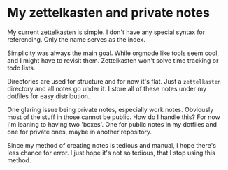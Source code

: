 # My zettelkasten and private notes

My current zettelkasten is simple. I don't have any special syntax for
referencing. Only the name serves as the index.

Simplicity was always the main goal. While orgmode like tools seem cool, and I
might have to revisit them. Zettelkasten won't solve time tracking or todo
lists.

Directories are used for structure and for now it's flat. Just a `zettelkasten`
directory and all notes go under it. I store all of these notes under my
dotfiles for easy distribution.

One glaring issue being private notes, especially work notes. Obviously most of
the stuff in those cannot be public. How do I handle this? For now I'm leaning
to having two 'boxes'. One for public notes in my dotfiles and one for private
ones, maybe in another repository.

Since my method of creating notes is tedious and manual, I hope there's less
chance for error. I just hope it's not so tedious, that I stop using this
method.
